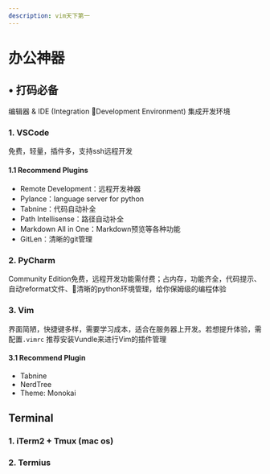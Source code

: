 ```yaml
---
description: vim天下第一
---
```


# 办公神器

## • 打码必备 

编辑器 & IDE \(Integration Development Environment\) 集成开发环境

### 1. VSCode 

免费，轻量，插件多，支持ssh远程开发

#### 1.1 Recommend Plugins

* Remote Development：远程开发神器
* Pylance：language server for python
* Tabnine：代码自动补全
* Path Intellisense：路径自动补全
* Markdown All in One：Markdown预览等各种功能
* GitLen：清晰的git管理

### 2. PyCharm

Community Edition免费，远程开发功能需付费；占内存，功能齐全，代码提示、自动reformat文件、清晰的python环境管理，给你保姆级的编程体验

### 3. Vim

界面简陋，快捷键多样，需要学习成本，适合在服务器上开发。若想提升体验，需配置`.vimrc` 推荐安装Vundle来进行Vim的插件管理

#### 3.1 Recommend Plugin

* Tabnine
* NerdTree
* Theme: Monokai

## Terminal

### 1. iTerm2 + Tmux \(mac os\)

### 2. Termius





